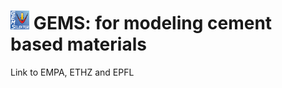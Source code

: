 # <img style="float: center; height: 6%; width: 6%;" src="../../img/gems2.png"> GEMS: for modeling cement based materials  

Link to EMPA, ETHZ and EPFL 